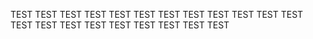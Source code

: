 TEST
TEST
TEST
TEST
TEST
TEST
TEST
TEST
TEST
TEST
TEST
TEST
TEST
TEST
TEST
TEST
TEST
TEST
TEST
TEST
TEST
